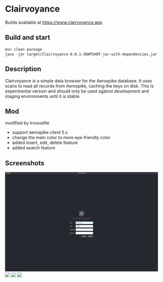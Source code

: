 # Clairvoyance

Builds available at https://www.clairvoyance.app

## Build and start
```
mvn clean package
java -jar target/Clairvoyance-0.0.1-SNAPSHOT-jar-with-dependencies.jar
```

## Description
Clairvoyance is a simple data browser for the Aerospike database. It uses scans to read all records from Aerospike, caching the keys on disk. This is experimental version and should only be used against development and staging environments until it is stable.

## Mod
modified by trouvaillle
- support aerospike client 5.x
- change the main color to more eye-friendly color
- added insert, edit, delete feature
- added search feature

## Screenshots

![](https://github.com/trouvaillle/Clairvoyance/blob/master/screenshots/screenshot3.png)
![](https://github.com/trouvaillle/Clairvoyance/blob/master/screenshots/screenshot2.png)
![](https://github.com/trouvaillle/Clairvoyance/blob/master/screenshots/screenshot4.png)
![](https://github.com/trouvaillle/Clairvoyance/blob/master/screenshots/screenshot1.png)
